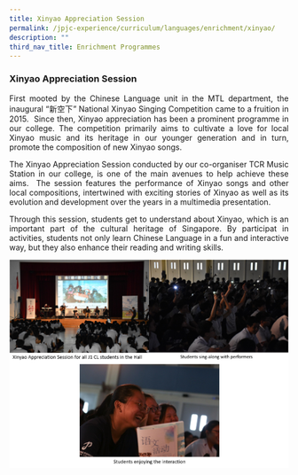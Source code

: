 ```yaml
---
title: Xinyao Appreciation Session
permalink: /jpjc-experience/curriculum/languages/enrichment/xinyao/
description: ""
third_nav_title: Enrichment Programmes
---
```

### **Xinyao Appreciation Session**
<div align=justify>
	<p>
First mooted by the Chinese Language unit in the MTL department, the inaugural “新空下” National Xinyao Singing Competition came to a fruition in 2015.  Since then, Xinyao appreciation has been a prominent programme in our college. The competition primarily aims to cultivate a love for local Xinyao music and its heritage in our younger generation and in turn, promote the composition of new Xinyao songs.</p>
	<p>
The Xinyao Appreciation Session conducted by our co-organiser TCR Music Station in our college, is one of the main avenues to help achieve these aims.  The session features the performance of Xinyao songs and other local compositions, intertwined with exciting stories of Xinyao as well as its evolution and development over the years in a multimedia presentation.</p>
<p>
Through this session, students get to understand about Xinyao, which is an important part of the cultural heritage of Singapore. By participat in activities, students not only learn Chinese Language in a fun and interactive way, but they also enhance their reading and writing skills.</p>

![](/images/XY%20Collage.png)
	</div>
